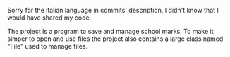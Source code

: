 Sorry for the italian language in commits' description, I didn't know that I would have shared my code.

The project is a program to save and manage school marks. To make it simper to open and use files the project
also contains a large class named "File" used to manage files.
